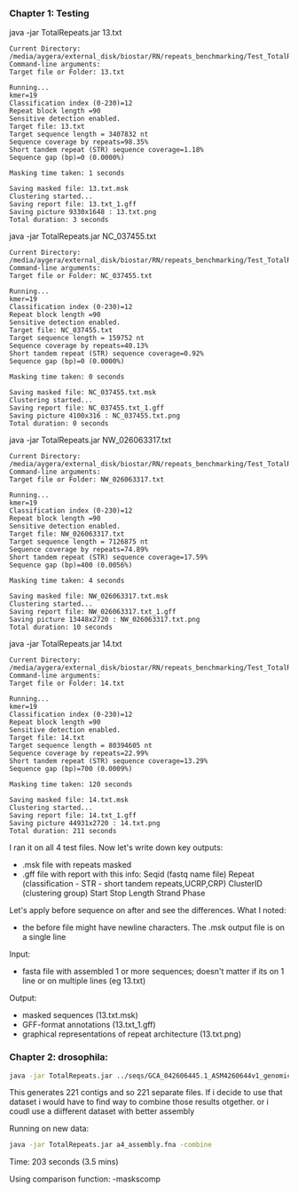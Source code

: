 ### Chapter 1: Testing
java -jar TotalRepeats.jar 13.txt 
```output
Current Directory: /media/aygera/external_disk/biostar/RN/repeats_benchmarking/Test_TotalRepeats
Command-line arguments:
Target file or Folder: 13.txt

Running...
kmer=19
Classification index (0-230)=12
Repeat block length =90
Sensitive detection enabled.
Target file: 13.txt
Target sequence length = 3407832 nt
Sequence coverage by repeats=98.35%
Short tandem repeat (STR) sequence coverage=1.18%
Sequence gap (bp)=0 (0.0000%)

Masking time taken: 1 seconds

Saving masked file: 13.txt.msk
Clustering started...
Saving report file: 13.txt_1.gff
Saving picture 9330x1648 : 13.txt.png
Total duration: 3 seconds
```

java -jar TotalRepeats.jar NC_037455.txt
```output
Current Directory: /media/aygera/external_disk/biostar/RN/repeats_benchmarking/Test_TotalRepeats
Command-line arguments:
Target file or Folder: NC_037455.txt

Running...
kmer=19
Classification index (0-230)=12
Repeat block length =90
Sensitive detection enabled.
Target file: NC_037455.txt
Target sequence length = 159752 nt
Sequence coverage by repeats=40.13%
Short tandem repeat (STR) sequence coverage=0.92%
Sequence gap (bp)=0 (0.0000%)

Masking time taken: 0 seconds

Saving masked file: NC_037455.txt.msk
Clustering started...
Saving report file: NC_037455.txt_1.gff
Saving picture 4100x316 : NC_037455.txt.png
Total duration: 0 seconds
```

java -jar TotalRepeats.jar NW_026063317.txt
```output
Current Directory: /media/aygera/external_disk/biostar/RN/repeats_benchmarking/Test_TotalRepeats
Command-line arguments:
Target file or Folder: NW_026063317.txt

Running...
kmer=19
Classification index (0-230)=12
Repeat block length =90
Sensitive detection enabled.
Target file: NW_026063317.txt
Target sequence length = 7126875 nt
Sequence coverage by repeats=74.89%
Short tandem repeat (STR) sequence coverage=17.59%
Sequence gap (bp)=400 (0.0056%)

Masking time taken: 4 seconds

Saving masked file: NW_026063317.txt.msk
Clustering started...
Saving report file: NW_026063317.txt_1.gff
Saving picture 13448x2720 : NW_026063317.txt.png
Total duration: 10 seconds
```


java -jar TotalRepeats.jar 14.txt
```output
Current Directory: /media/aygera/external_disk/biostar/RN/repeats_benchmarking/Test_TotalRepeats
Command-line arguments:
Target file or Folder: 14.txt

Running...
kmer=19
Classification index (0-230)=12
Repeat block length =90
Sensitive detection enabled.
Target file: 14.txt
Target sequence length = 80394605 nt
Sequence coverage by repeats=22.99%
Short tandem repeat (STR) sequence coverage=13.29%
Sequence gap (bp)=700 (0.0009%)

Masking time taken: 120 seconds

Saving masked file: 14.txt.msk
Clustering started...
Saving report file: 14.txt_1.gff
Saving picture 44931x2720 : 14.txt.png
Total duration: 211 seconds
```

I ran it on all 4 test files. Now let's write down key outputs:
- .msk file with repeats masked
- .gff file with report with this info:
Seqid (fastq name file)
	Repeat (classification - STR - short tandem repeats,UCRP,CRP)
ClusterID (clustering group)
	Start 
	Stop
Length
Strand
	Phase

Let's apply before sequence on after and see the differences.
What I noted:
- the before file might have newline characters. The .msk output file is on a single line

Input:
- fasta file with assembled 1 or more sequences; doesn't matter if its on 1 line or on multiple lines (eg 13.txt)

Output:
- masked sequences (13.txt.msk)
- GFF-format annotations (13.txt_1.gff)
- graphical representations of repeat architecture (13.txt.png)
  
### Chapter 2: drosophila:
```bash
java -jar TotalRepeats.jar ../seqs/GCA_042606445.1_ASM4260644v1_genomic.fna
```
This generates 221 contigs and so 221 separate files. If i decide to use that dataset i would have to find  way to combine those results otgether. or i coudl use a diifferent dataset with better assembly

Running on new data:
```bash
java -jar TotalRepeats.jar a4_assembly.fna -combine
```

Time: 203 seconds (3.5 mins)

Using comparison function:
-maskscomp
